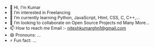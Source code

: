 - 👋 Hi, I’m Kumar
- 👀 I’m interested in Freelancing
- 🌱 I’m currently learning Python, JavaScript, Html, CSS, C, C++,...
- 💞️ I’m looking to collaborate on Open Source Projects nd Many More...
- 📫 How to reach me Email :- niteshkumarghn1@gmail.com
- 😄 Pronouns: ...
- ⚡ Fun fact: ...